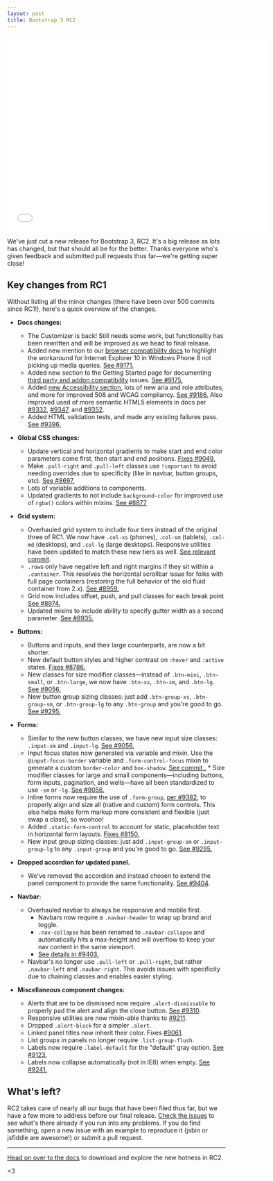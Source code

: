```yaml
---
layout: post
title: Bootstrap 3 RC2
---
```


<iframe width="600" height="450" src="//www.youtube.com/embed/wiyYozeOoKs?rel=0" frameborder="0" allowfullscreen></iframe>

We've just cut a new release for Bootstrap 3, RC2. It's a big release as lots has changed, but that should all be for the better. Thanks everyone who's given feedback and submitted pull requests thus far—we're getting super close!


## Key changes from RC1

Without listing all the minor changes (there have been over 500 commits since RC1!), here's a quick overview of the changes.

* **Docs changes:**
  * The Customizer is back! Still needs some work, but functionality has been rewritten and will be improved as we head to final release.
  * Added new mention to our [browser compatibility docs](http://getbootstrap.com/getting-started/#browsers) to highlight the workaround for Internet Explorer 10 in Windows Phone 8 not picking up media queries. [See #9171.](https://github.com/twbs/bootstrap/pull/9171)
  * Added new section to the Getting Started page for documenting [third party and addon compatibility](http://getbootstrap.com/getting-started/#third-parties) issues. [See #9175.](https://github.com/twbs/bootstrap/pull/9175)
  * Added [new Accessibility section](http://getbootstrap.com/getting-started/#accessibility), lots of new aria and role attributes, and more for improved 508 and WCAG compliancy. [See #9186.](https://github.com/twbs/bootstrap/pull/9186) Also improved used of more semantic HTML5 elements in docs per [#9332](https://github.com/twbs/bootstrap/pull/9332), [#9347](https://github.com/twbs/bootstrap/pull/9347), and [#9352](https://github.com/twbs/bootstrap/pull/9352).
  * Added HTML validation tests, and made any existing failures pass. [See #9396.](https://github.com/twbs/bootstrap/pull/9396)

* **Global CSS changes:**
  * Update vertical and horizontal gradients to make start and end color parameters come first, then start and end positions. [Fixes #9049.](https://github.com/twbs/bootstrap/issues/9049)
  * Make `.pull-right` and `.pull-left` classes use `!important` to avoid needing overrides due to specificity (like in navbar, button groups, etc). [See #8697.](https://github.com/twbs/bootstrap/issues/8697)
  * Lots of variable additions to components.
  * Updated gradients to not include `background-color` for improved use of `rgba()` colors within mixins. [See #8877](https://github.com/twbs/bootstrap/pull/8877)

* **Grid system:**
  * Overhauled grid system to include four tiers instead of the original three of RC1. We now have `.col-xs` (phones), `.col-sm` (tablets), `.col-md` (desktops), and `.col-lg` (large desktops). Responsive utilities have been updated to match these new tiers as well. [See relevant commit](https://github.com/twbs/bootstrap/commit/a2b9988eb908e5b95fb253aac7fde0fbd61c375e).
  * `.row`s only have negative left and right margins if they sit within a `.container`. This resolves the horizontal scrollbar issue for folks with full page containers (restoring the full behavior of the old fluid container from 2.x). [See #8959.](https://github.com/twbs/bootstrap/issues/8959)
  * Grid now includes offset, push, and pull classes for each break point [See #8974.](https://github.com/twbs/bootstrap/pull/8974)
  * Updated mixins to include ability to specify gutter width as a second parameter. [See #8935.](https://github.com/twbs/bootstrap/pull/8935)

* **Buttons:**
  * Buttons and inputs, and their large counterparts, are now a bit shorter.
  * New default button styles and higher contrast on `:hover` and `:active` states. [Fixes #8786.](https://github.com/twbs/bootstrap/issues/8786)
  * New classes for size modifier classes—instead of `.btn-mini`, `.btn-small`, or `.btn-large`, we now have `.btn-xs`, `.btn-sm`, and `.btn-lg`. [See #9056.](https://github.com/twbs/bootstrap/pull/9056)
  * New button group sizing classes: just add `.btn-group-xs`, `.btn-group-sm`, or `.btn-group-lg` to any `.btn-group` and you're good to go. [See #9295.](https://github.com/twbs/bootstrap/pull/9295)

* **Forms:**
  * Similar to the new button classes, we have new input size classes: `.input-sm` and `.input-lg`. [See #9056.](https://github.com/twbs/bootstrap/pull/9056)
  * Input focus states now generated via variable and mixin. Use the `@input-focus-border` variable and `.form-control-focus` mixin to generate a custom `border-color` and `box-shadow`. [See commit .](http://) * Size modifier classes for large and small components—including buttons, form inputs, pagination, and wells—have all been standardized to use `-sm` or `-lg`. [See #9056.](https://github.com/twbs/bootstrap/pull/9056)
  * Inline forms now require the use of `.form-group`, [per #9382](https://github.com/twbs/bootstrap/issues/9382), to properly align and size all (native and custom) form controls. This also helps make form markup more consistent and flexible (just swap a class), so woohoo!
  * Added `.static-form-control` to account for static, placeholder text in horizontal form layouts. [Fixes #8150.](https://github.com/twbs/bootstrap/issues/8150)
  * New input group sizing classes: just add `.input-group-sm` or `.input-group-lg` to any `.input-group` and you're good to go. [See #9295.](https://github.com/twbs/bootstrap/pull/9295)

* **Dropped accordion for updated panel.**
  * We've removed the accordion and instead chosen to extend the panel component to provide the same functionality. [See #9404](https://github.com/twbs/bootstrap/pull/9404).

* **Navbar:**
  * Overhauled navbar to always be responsive and mobile first.
    * Navbars now require a `.navbar-header` to wrap up brand and toggle.
    * `.nav-collapse` has been renamed to `.navbar-collapse` and automatically hits a max-height and will overflow to keep your nav content in the same viewport.
    * [See details in #9403.](https://github.com/twbs/bootstrap/pull/9403)
  * Navbar's no longer use `.pull-left` or `.pull-right`, but rather `.navbar-left` and `.navbar-right`. This avoids issues with specificity due to chaining classes and enables easier styling.


* **Miscellaneous component changes:**
  * Alerts that are to be dismissed now require `.alert-dismissable` to properly pad the alert and align the close button. [See #9310](https://github.com/twbs/bootstrap/issues/9310).
  * Responsive utilities are now mixin-able thanks to [#9211](https://github.com/twbs/bootstrap/issues/9211).
  * Dropped `.alert-block` for a simpler `.alert`.
  * Linked panel titles now inherit their color. Fixes [#9061](https://github.com/twbs/bootstrap/issues/9061).
  * List groups in panels no longer require `.list-group-flush`.
  * Labels now require `.label-default` for the "default" gray option. [See #9123.](https://github.com/twbs/bootstrap/pull/9123)
  * Labels now collapse automatically (not in IE8) when empty. [See #9241.](https://github.com/twbs/bootstrap/issues/9241)


## What's left?

RC2 takes care of nearly all our bugs that have been filed thus far, but we have a few more to address before our final release. [Check the issues](https://github.com/twbs/bootstrap/issues?state=open) to see what's there already if you run into any problems. If you do find something, open a new issue with an example to reproduce it (jsbin or jsfiddle are awesome!) or submit a pull request.

-----

[Head on over to the docs](http://getbootstrap.com) to download and explore the new hotness in RC2.

<3

